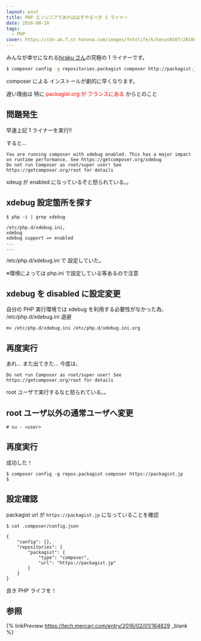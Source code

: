 ```yaml
---
layout: post
title: PHP エンジニアであれば必ずやるべき 1 ライナー
date: 2016-08-18
tags:
  - PHP
cover: https://cdn-ak.f.st-hatena.com/images/fotolife/k/kenzo0107/20160818/20160818224146.jpg
---
```


みんなが幸せになれる[hiraku さん](http://blog.tojiru.net/)の究極の 1 ライナーです。

```sh
$ composer config -g repositories.packagist composer http://packagist.jp
```

composer による インストールが劇的に早くなります。

遅い理由は 特に <span style="color:red">packagist.org が フランスにある</span> からとのこと

## 問題発生

早速上記 1 ライナーを実行!!

すると...

```
You are running composer with xdebug enabled. This has a major impact on runtime performance. See https://getcomposer.org/xdebug
Do not run Composer as root/super user! See https://getcomposer.org/root for details
```

xdeug が enabled になっているぞと怒られている。。

## xdebug 設定箇所を探す

```
$ php -i | grep xdebug

/etc/php.d/xdebug.ini,
xdebug
xdebug support => enabled
...
...
```

/etc/php.d/xdebug.ini で 設定していた。

※環境によっては php.ini で設定している等あるので注意

## xdebug を disabled に設定変更

自分の PHP 実行環境では xdebug を利用する必要性がなかった為、
/etc/php.d/xdebug.ini 退避

```
mv /etc/php.d/xdebug.ini /etc/php.d/xdebug.ini.org
```

## 再度実行

あれ... また出てきた... 今度は、

```
Do not run Composer as root/super user! See https://getcomposer.org/root for details
```

root ユーザで実行するなと怒られている。。

## root ユーザ以外の通常ユーザへ変更

```
# su - <user>
```

## 再度実行

成功した！

```
$ composer config -g repos.packagist composer https://packagist.jp
$
```

## 設定確認

packagist url が `https://packagist.jp` になっていることを確認

```
$ cat .composer/config.json

{
    "config": {},
    "repositories": {
        "packagist": {
            "type": "composer",
            "url": "https://packagist.jp"
        }
    }
}
```

良き PHP ライフを！

## 参照

{% linkPreview https://tech.mercari.com/entry/2016/02/01/164829 _blank %}

